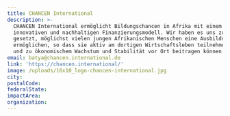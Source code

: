 ```yaml
---
title: CHANCEN International
description: >-
  CHANCEN International ermöglicht Bildungschancen in Afrika mit einem
  innovativen und nachhaltigen Finanzierungsmodell. Wir haben es uns zum Ziel
  gesetzt, möglichst vielen jungen Afrikanischen Menschen eine Ausbildung zu
  ermöglichen, so dass sie aktiv am dortigen Wirtschaftsleben teilnehmen können
  und zu ökonomischem Wachstum und Stabilität vor Ort beitragen können.
email: batya@chancen.international.de
link: 'https://chancen.international/'
image: /uploads/16x10_logo-chancen-international.jpg
city:
postalCode:
federalState:
impactArea:
organization:
---
```


